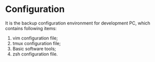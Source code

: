 # Configuration
It is the backup configuration environment for development PC, which contains following items:
1. vim configuration file;
2. tmux configuration file;
3. Basic software tools;
4. zsh configuration file.
